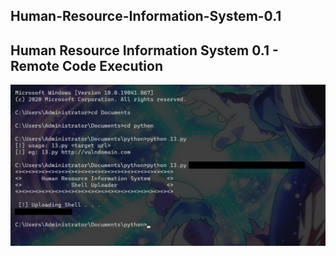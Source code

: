 ## Human-Resource-Information-System-0.1
## Human Resource Information System 0.1 - Remote Code Execution
![](3.png)

